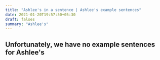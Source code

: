 ```yaml
---
title: "Ashlee's in a sentence | Ashlee's example sentences"
date: 2021-01-20T19:57:50+05:30
draft: falses
summary: "Ashlee's"
---
```

## Unfortunately, we have no example sentences for Ashlee's                 
